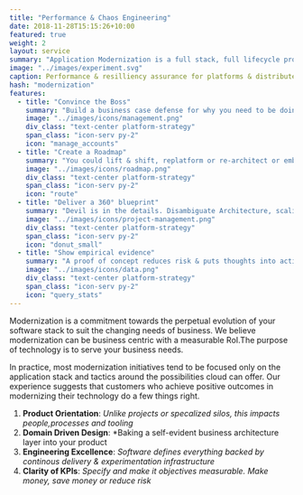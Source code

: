 ```yaml
---
title: "Performance & Chaos Engineering"
date: 2018-11-28T15:15:26+10:00
featured: true
weight: 2
layout: service
summary: "Application Modernization is a full stack, full lifecycle problem requiring paradigm shifts across people, process & tooling. Platformatory brings the advance guard to make your team battle ready."
image: "../images/experiment.svg"
caption: Performance & resilliency assurance for platforms & distributed systems.
hash: "modernization"
features:
  - title: "Convince the Boss"
    summary: "Build a business case defense for why you need to be doing what you're doing."
    image: "../images/icons/management.png"
    div_class: "text-center platform-strategy"
    span_class: "icon-serv py-2"
    icon: "manage_accounts"
  - title: "Create a Roadmap"
    summary: "You could lift & shift, replatform or re-architect or embark on a green field journey."
    image: "../images/icons/roadmap.png"
    div_class: "text-center platform-strategy"
    span_class: "icon-serv py-2"
    icon: "route"
  - title: "Deliver a 360° blueprint"
    summary: "Devil is in the details. Disambiguate Architecture, scaling, economics & operations."
    image: "../images/icons/project-management.png"
    div_class: "text-center platform-strategy"
    span_class: "icon-serv py-2"
    icon: "donut_small"
  - title: "Show empirical evidence"
    summary: "A proof of concept reduces risk & puts thoughts into action."
    image: "../images/icons/data.png"
    div_class: "text-center platform-strategy"
    span_class: "icon-serv py-2"
    icon: "query_stats"
---
```


Modernization is a commitment towards the perpetual evolution of your software stack to suit the changing needs of business. We believe modernization can be business centric with a measurable RoI.The purpose of technology is to serve your business needs.

In practice, most modernization initiatives tend to be focused only on the application stack and tactics around the possibilities cloud can offer. Our experience suggests that customers who achieve positive outcomes in modernizing their technology do a few things right.

1. **Product Orientation**: _Unlike projects or specalized silos, this impacts people,processes and tooling_
2. **Domain Driven Design**: \*Baking a self-evident business architecture layer into your product
3. **Engineering Excellence**: _Software defines everything backed by continous delivery & experimentation infrastructure_
4. **Clarity of KPIs**: _Specify and make it objectives measurable. Make money, save money or reduce risk_
